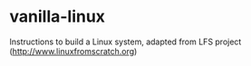 # vanilla-linux
Instructions to build a Linux system, adapted from LFS project (http://www.linuxfromscratch.org)
